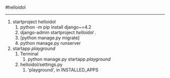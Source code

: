 #helloidol
***
1. startproject helloidol
   1. python -m pip install django~=4.2
   2. django-admin startproject _helloidol_ .
   3. [python manage.py migrate]
   4. python manage.py runserver
2. startapp _playground_
   1. Terminal 
      1. python manage.py startapp _playground_
   2. helloidol/settings.py
      1. 'playground', in INSTALLED_APPS
